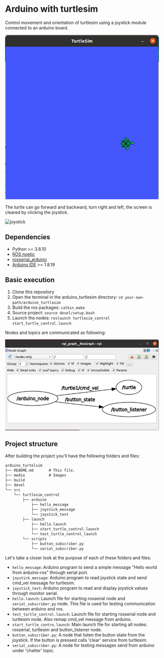 # Arduino with turtlesim

Control movement and orientation of turtlesim using a joystick module connected to an arduino board.

![turtlesim](media/turtlesim.gif)

The turtle can go forward and backward, turn right and left, the screen is cleared by clicking the joystick.

![joystick](media/joystick.gif)



## Dependencies
* Python >= 3.8.10
* [ROS noetic](http://wiki.ros.org/noetic)
* [rosserial_arduino](http://wiki.ros.org/rosserial_arduino/Tutorials/Arduino%20IDE%20Setup)
* [Arduino IDE](https://www.arduino.cc/en/software) >= 1.8.19

## Basic execution
1. Clone this repository
2. Open the terminal in the arduino_turtlesim directory: `cd your-own-path/arduino_turtlesim`
3. Build the ros packages: `catkin_make`
4. Source project: `source devel/setup.bash`
5. Launch the nodes: `roslaunch turtlesim_control start_turtle_control.launch`

Nodes and topics are communicated as following:

![node_graph](media/arduino_turtlesim_node_graph.png)

## Project structure

After building the project you'll have the following folders and files:

```
arduino_turtelsim
├── README.md       # This file.
├── media           # Images
├── build
├── devel
└── src
    └── turtlesim_control
        ├── arduino
            ├── hello_message
            ├── joystick_message
            └── joystick_test
        ├── launch
            ├── hello.launch
            ├── start_turtle_control.launch
            └── test_turtle_control_launch
        └── scripts
            ├── button_subscriber.py
            └── serial_subscriber.py
```

Let's take a closer look at the purpose of each of these folders and files:

* `hello_message`: Arduino program to send a simple message "Hello world from arduino-ros" through serial port.
* `joystick_message`: Arduino program to read joystick state and send cmd_vel message for turtlesim.
* `joystick_test`: Arduino program to read and display joystick values through monitor serial.
* `hello.launch`: Launch file for starting rosserial node and `serial_subscriber.py` node. This file is used for testing communication between arduino and ros.
* `test_turtle_control.launch`: Launch file for starting rosserial node and turtlesim node. Also remap cmd_vel message from arduino.
* `start_turtle_contro.launch`: Main launch file for starting all nodes: rosserial, turtlesim and button_listener node.
* `button_subscriber.py`: A node that listen the button state from the joystick. If the button is pressed calls 'clear' service from turtlesim.
* `serial_subscriber.py`: A node for testing messages send from arduino under 'chatter' topic.
